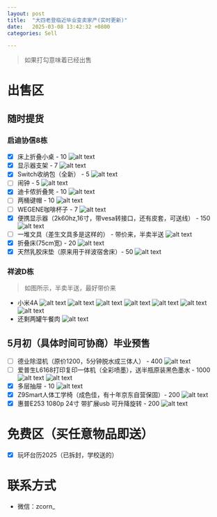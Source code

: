 ```yaml
---
layout: post
title:  "大四老登临近毕业变卖家产(实时更新)"
date:   2025-03-08 13:42:32 +0800
categories: Sell

---
```




> 如果打勾意味着已经出售

# 出售区

## 随时提货
### 启迪协信8栋
- [x] 床上折叠小桌 - 10
![alt text](/assets/sale/qidi/FC7F7828-4744-4EAB-81C8-AC451642E397_1_201_a.webp)
- [x] 显示器支架 - 7
![alt text](/assets/sale/qidi/IMG_5640.webp)
- [x] Switch收纳包（全新） - 5
![alt text](/assets/sale/qidi/IMG_5639.webp)
- [ ] 闹钟 - 5
![alt text](/assets/sale/qidi/IMG_5641.webp)
- [x] 迪卡侬折叠凳 - 10
![alt text](/assets/sale/qidi/9C6DBC1C-80AE-4843-A198-59050A9667A2_1_201_a.webp)
- [ ] 两桶键帽 - 10
![alt text](/assets/sale/qidi/2C44267C-69B0-4C6B-A3F5-F17C3F708CDD.webp)
- [ ] WEGENE咖啡杯子 - 7
![alt text](/assets/sale/qidi/IMG_5636.webp)
- [x] 便携显示器（2k60hz,16寸，带vesa转接口，还有皮套，可送线） - 150
![alt text](/assets/sale/qidi/7B8D03B3-8F5F-47A6-9478-A2B4553133D3.webp)
- [ ] 一堆文具（差生文具多是这样的） - 带价来，半卖半送
![alt text](/assets/sale/qidi/AA97EA40-7A10-4DFB-95A5-D503DB456EEC.webp)
- [x] 折叠床(75cm宽) - 20
![alt text](/assets/sale/qidi/CA016720-C48F-4544-B8FF-1EE42B1345E6.webp)
- [x] 天然乳胶床垫（原来用于祥波宿舍床）- 50
![alt text](/assets/sale/qidi/IMG_5663.webp)

### 祥波D栋
> 如图所示，半卖半送，最好带价来

- 小米4A
![alt text](/assets/sale/harmonia/1.webp)
![alt text](/assets/sale/harmonia/2.webp)
![alt text](/assets/sale/harmonia/3.webp)
![alt text](/assets/sale/harmonia/4.webp)
![alt text](/assets/sale/harmonia/5.webp)
![alt text](/assets/sale/harmonia/6.webp)
![alt text](/assets/sale/harmonia/7.webp)
- 还剩两罐午餐肉
![alt text](/assets/sale/harmonia/8.webp)

## 5月初（具体时间可协商）毕业预售
- [ ] 德业除湿机（原价1200，5分钟脱水成三体人） - 400
![alt text](/assets/sale/qidi/IMG_5644.webp)
- [ ] 爱普生L6168打印复印一体机（全彩喷墨），送半瓶原装黑色墨水 - 1000
![alt text](/assets/sale/qidi/9F5780A4-2A65-4A9B-93F7-86F04B55C3AF.webp)
![alt text](/assets/sale/qidi/DCDFE56D-74F6-4E16-9DA5-3B59A176D044.webp)
- [x] 多层抽屉 - 10
![alt text](/assets/sale/qidi/850EB463-7752-418E-AD53-AFACA05F6A23_1_201_a.webp)
- [x] Z9Smart人体工学椅（成色佳，有十年京东自营保固）- 200
![alt text](/assets/sale/qidi/D9A87152-C983-4FBC-89D9-11535C660E40.webp)
- [x] 惠普E253 1080p 24寸 带扩展usb 可升降旋转 - 200
![alt text](/assets/sale/qidi/IMG_5664.webp)

# 免费区（买任意物品即送）

- [x] 玩坏台历2025（已拆封，学校送的）


# 联系方式

- 微信：zcorn_